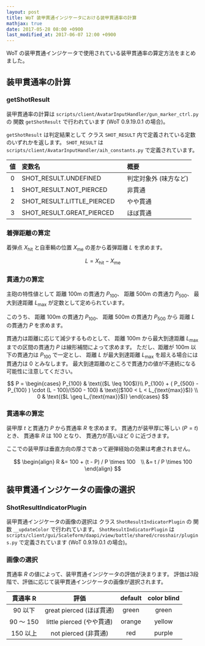 ```yaml
---
layout: post
title: WoT 装甲貫通インジケータにおける装甲貫通率の計算
mathjax: true
date: 2017-05-28 08:00 +0900
last_modified_at: 2017-06-07 12:00 +0900
---
```

WoT の装甲貫通インジケータで使用されている装甲貫通率の算定方法をまとめました。

## 装甲貫通率の計算

### getShotResult

装甲貫通率の計算は
`scripts/client/AvatarInputHandler/gun_marker_ctrl.py` の
関数 `getShotResult` で行われています (WoT 0.9.19.0.1 の場合)。

`getShotResult` は判定結果として
クラス `SHOT_RESULT` 内で定義されている定数のいずれかを返します。
`SHOT_RESULT` は `scripts/client/AvatarInputHandler/aih_constants.py` で定義されています。

| 値 | 変数名 | 概要 |
|:---:|:---|:---|
| 0 | SHOT_RESULT.UNDEFINED | 判定対象外 (味方など) |
| 1 | SHOT_RESULT.NOT_PIERCED | 非貫通 |
| 2 | SHOT_RESULT.LITTLE_PIERCED　| やや貫通 |
| 3 | SHOT_RESULT.GREAT_PIERCED | ほぼ貫通 |


### 着弾距離の算定

着弾点 $X_{\text{hit}}$ と自車輌の位置 $X_{\text{me}}$ の差から着弾距離 $L$ を求めます。

$$
L = X_{\text{hit}} - X_\text{me}
$$

### 貫通力の算定

主砲の特性値として
距離 100m の貫通力 $P_{100}$、
距離 500m の貫通力 $P_{500}$、
最大到達距離 $L_{\text{max}}$
が定数として定められています。

このうち、
距離 100m の貫通力 $P_{100}$、
距離 500m の貫通力 $P_{500}$ から
距離 $L$ の貫通力 $P$ を求めます。

貫通力は距離に応じて減少するものとして、
距離 100m から最大到達距離 $L_{\text{max}}$ までの区間の貫通力 $P$ は線形補間によって求めます。
ただし、距離が 100m 以下の貫通力は $P_{100}$ で一定とし、
距離 $L$ が最大到達距離 $L_{\text{max}}$ を超える場合には貫通力は 0 とみなします。
最大到達距離のところで貫通力の値が不連続になる可能性に注意してください。

$$
P =
\begin{cases}
P_{100} & \text{($L \leq 100$)}\\
P_{100} + ( P_{500} - P_{100} ) \cdot (L - 100)/(500 - 100) & \text{($100 < L < L_{\text{max}}$)} \\
0 & \text{($L \geq L_{\text{max}}$)}
\end{cases}
$$


### 貫通率の算定

装甲厚 $t$ と貫通力 $P$ から貫通率 $R$ を求めます。
貫通力が装甲厚に等しい ($P = t$) とき、
貫通率 $R$ は 100 となり、
貫通力が高いほど 0 に近づきます。 

ここでの装甲厚は垂直方向の厚さであって避弾経始の効果は考慮されません。

$$
\begin{align}
R &= 100 + (t - P) / P \times 100　\\
&= t / P \times 100
\end{align}
$$

## 装甲貫通インジケータの画像の選択

### ShotResultIndicatorPlugin

装甲貫通インジケータの画像の選択は
クラス `ShotResultIndicatorPlugin` の
関数 `__updateColor` で行われています。
`ShotResultIndicatorPlugin` は
`scripts/client/gui/Scaleform/daapi/view/battle/shared/crosshair/plugins.py`
で定義されています (WoT 0.9.19.0.1 の場合)。

### 画像の選択

貫通率 $R$ の値によって、装甲貫通インジケータの評価が決まります。
評価は3段階で、評価に応じて装甲貫通インジケータの画像が選択されます。

| 貫通率 R | 評価 | default | color blind |
|:---:|:---:|:---:|:---:|
| 90 以下 | great pierced (ほぼ貫通) | green | green |
| 90 ～ 150 | little pierced (やや貫通) | orange | yellow |
| 150 以上 | not pierced (非貫通) | red | purple |
